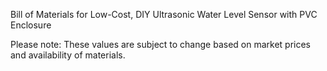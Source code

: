 Bill of Materials for Low-Cost, DIY Ultrasonic Water Level Sensor with PVC Enclosure

Please note: These values are subject to change based on market prices and availability of materials.